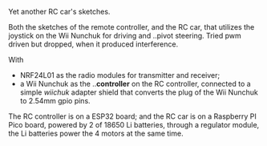 Yet another RC car's sketches. 

Both the sketches of the remote controller, and the RC car, that utilizes the joystick on the Wii Nunchuk for driving and ..pivot steering.
Tried pwm driven but dropped, when it produced interference.

With 
- NRF24L01 as the radio modules for transmitter and receiver;
- a Wii Nunchuk as the ..__controller__ on the RC controller, connected to a simple _wiichuk_ adapter shield that converts the plug of the Wii Nunchuk to 2.54mm gpio pins.

The RC controller is on a ESP32 board; and the RC car is on a Raspberry PI Pico board, powered by 2 of 18650 Li batteries, through a regulator module, the Li batteries power the 4 motors at the same time.
